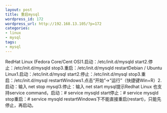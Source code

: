 ```yaml
---
layout: post
title: 重启mysql
wordpress_id: 172
wordpress_url: http://192.168.13.105/?p=172
categories:
- linux
- mysql
tags:
- mysql
---
```

RedHat Linux (Fedora Core/Cent OS)1.启动：/etc/init.d/mysqld start2.停止：/etc/init.d/mysqld stop3.重启：/etc/init.d/mysqld restartDebian / Ubuntu Linux1.启动：/etc/init.d/mysql start2.停止：/etc/init.d/mysql stop3.重启：/etc/init.d/mysql restart<!--more-->Windows1.点击“开始”-&gt;“运行”（快捷键Win+R）2.启动：输入 net stop mysql3.停止：输入 net start mysql提示Redhat Linux 也支持service command，启动：# service mysqld start停止：# service mysqld stop重启：# service mysqld restartWindows下不能直接重启(restart)，只能先停止，再启动。
